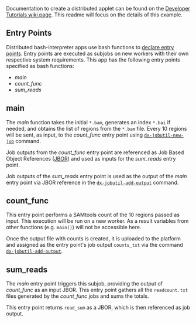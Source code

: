 Documentation to create a distributed applet can be found on the [Developer Tutorials wiki page](https://wiki.dnanexus.com/Developer-Tutorials/Parallelize-Your-App). This readme will focus on the details of this example.

## Entry Points

Distributed bash-interpreter apps use bash functions to [declare entry points](https://wiki.dnanexus.com/Developer-Tutorials/Parallelize-Your-App#Adding-Entry-Points-to-Your-Code). Entry points are executed as subjobs on new workers with their own respective system requirements. This app has the following entry points specified as bash functions:

* *main*
* *count_func*
* *sum_reads*

## main
The *main* function takes the initial `*.bam`, generates an index `*.bai` if needed, and obtains the list of regions from the `*.bam` file. Every 10 regions will be sent, as input, to the *count_func* entry point using [`dx-jobutil-new-job`](https://wiki.dnanexus.com/Helpstrings-of-SDK-Command-Line-Utilities#dx-jobutil-new-job) command.
<!-- SECTION: Download and prepare regions for scatter -->

Job outputs from the *count_func* entry point are referenced as Job Based Object References ([JBOR](https://wiki.dnanexus.com/API-Specification-v1.0.0/Job-Input-and-Output#Job-Dependencies)) and used as inputs for the *sum_reads* entry point.
<!-- SECTION: Merge results -->

Job outputs of the *sum_reads* entry point is used as the output of the *main* entry point via JBOR reference in the [`dx-jobutil-add-output`](https://wiki.dnanexus.com/Helpstrings-of-SDK-Command-Line-Utilities#dx-jobutil-add-output) command.
<!-- SECTION: Output results -->

## count_func
This entry point performs a SAMtools count of the 10 regions passed as input. This execution will be run on a new worker. As a result variables from other functions (e.g. `main()`) will not be accessible here.

Once the output file with counts is created, it is uploaded to the platform and assigned as the entry point's job output `counts_txt` via the command [`dx-jobutil-add-output`](https://wiki.dnanexus.com/Helpstrings-of-SDK-Command-Line-Utilities#dx-jobutil-add-output).
<!-- SECTION: count_func -->

## sum_reads
The *main* entry point triggers this subjob, providing the output of *count_func* as an input JBOR. This entry point gathers all the `readcount.txt` files generated by the *count_func* jobs and sums the totals.

This entry point returns `read_sum` as a JBOR, which is then referenced as job output.
<!-- SECTION: sum_reads -->
<!-- INCLUDE: In the main function, the output is referenced -->
<!-- SECTION: Output results -->
